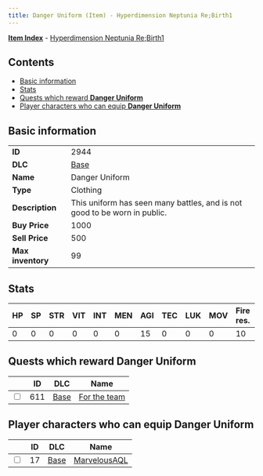 ```yaml
---
title: Danger Uniform (Item) - Hyperdimension Neptunia Re;Birth1
---
```


[**Item Index**](/neptunia/rb1/item/index.html) - [Hyperdimension Neptunia Re;Birth1](/neptunia/rb1)

## Contents

- [Basic information](#basic-information)
- [Stats](#stats)
- [Quests which reward **Danger Uniform**](#quests-which-reward-danger-uniform)
- [Player characters who can equip **Danger Uniform**](#player-characters-who-can-equip-danger-uniform)

## Basic information

|   |   |
| -- | -- |
| **ID** | 2944 |
| **DLC** | [Base](/neptunia/rb1/dlc/1-base.html) |
| **Name** | Danger Uniform |
| **Type** | Clothing |
| **Description** | This uniform has seen many battles, and is not good to be worn in public. |
| **Buy Price** | 1000 |
| **Sell Price** | 500 |
| **Max inventory** | 99 |


## Stats

| HP | SP | STR | VIT | INT | MEN | AGI | TEC | LUK | MOV | Fire res. | Ice res. | Wind res. | Lightning res. |
| -- | -- | --- | --- | --- | --- | --- | --- | --- | --- | --------- | -------- | --------- | -------------- |
| 0 | 0 | 0 | 0 | 0 | 0 | 15 | 0 | 0 | 0 | 10 | 0 | 0 | 0 |


## Quests which reward **Danger Uniform**

|    | ID | DLC | Name |
| -- | -- | --- | ---- |
| <input type="checkbox" id="rb1-quest-1-611" class="trackbox" /> | 611 | [Base](/neptunia/rb1/dlc/1-base.html) | [For the team](/neptunia/rb1/quest/1-611-for-the-team.html) |


## Player characters who can equip **Danger Uniform**

|    | ID | DLC | Name |
| -- | -- | --- | ---- |
| <input type="checkbox" id="rb1-player-1-17" class="trackbox" /> | 17 | [Base](/neptunia/rb1/dlc/1-base.html) | [MarvelousAQL](/neptunia/rb1/player/1-17-marvelousaql.html) |
